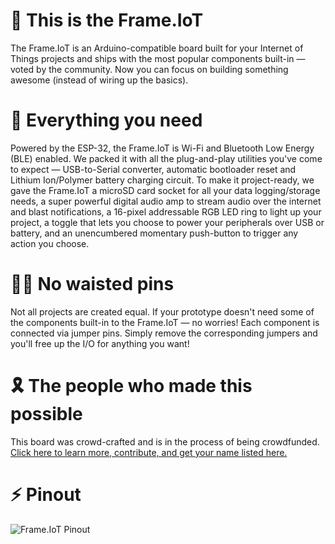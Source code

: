 # 👋 This is the Frame.IoT
The Frame.IoT is an Arduino-compatible board built for your Internet of Things projects and ships with the most popular components built-in — voted by the community. Now you can focus on building something awesome (instead of wiring up the basics).
# 💪 Everything you need
Powered by the ESP-32, the Frame.IoT is Wi-Fi and Bluetooth Low Energy (BLE) enabled. We packed it with all the plug-and-play utilities you've come to expect — USB-to-Serial converter, automatic bootloader reset and Lithium Ion/Polymer battery charging circuit. To make it project-ready, we gave the Frame.IoT a microSD card socket for all your data logging/storage needs, a super powerful digital audio amp to stream audio over the internet and blast notifications, a 16-pixel addressable RGB LED ring to light up your project, a toggle that lets you choose to power your peripherals over USB or battery, and an unencumbered momentary push-button to trigger any action you choose.
# 🙅‍♂️ No waisted pins
Not all projects are created equal. If your prototype doesn't need some of the components built-in to the Frame.IoT — no worries! Each component is connected via jumper pins. Simply remove the corresponding jumpers and you'll free up the I/O for anything you want!
# 🎗 The people who made this possible
This board was crowd-crafted and is in the process of being crowdfunded. [Click here to learn more, contribute, and get your name listed here.](https://www.kickstarter.com/projects/builtwithframe/frameiot-an-arduino-compatible-dev-kit-for-wi-fi-projects)
# ⚡️ Pinout
![Frame.IoT Pinout](https://ksr-ugc.imgix.net/assets/028/505/677/a7ad8e711552d39a877816037ff681a6_original.png?ixlib=rb-2.1.0&w=680&fit=max&v=1584925438&auto=format&frame=1&lossless=true&s=97e3fc782a3a07654a3e973f78ee9e41)
